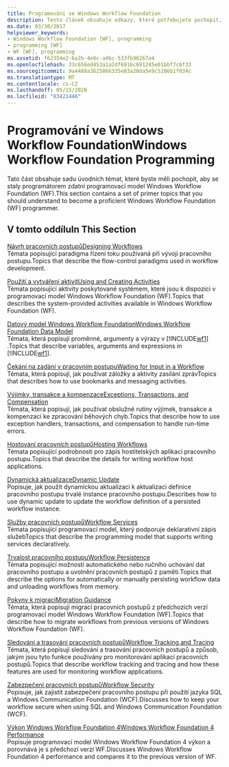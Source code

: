 ```yaml
---
title: Programování ve Windows Workflow Foundation
description: Tento článek obsahuje odkazy, které potřebujete pochopit, abyste se stali programovací model Windows Workflow Foundation zdatní programátorem.
ms.date: 03/30/2017
helpviewer_keywords:
- Windows Workflow Foundation [WF], programming
- programming [WF]
- WF [WF], programming
ms.assetid: f62354e2-6a2b-4e8c-a4bc-533fb96267a4
ms.openlocfilehash: 33c656ed453a1a2df6916c691245e01bbf7c6f33
ms.sourcegitcommit: 9a4488a3625866335e83a20da5e9c5286b1f034c
ms.translationtype: MT
ms.contentlocale: cs-CZ
ms.lasthandoff: 05/15/2020
ms.locfileid: "83421446"
---
```

# <a name="windows-workflow-foundation-programming"></a><span data-ttu-id="05335-103">Programování ve Windows Workflow Foundation</span><span class="sxs-lookup"><span data-stu-id="05335-103">Windows Workflow Foundation Programming</span></span>
<span data-ttu-id="05335-104">Tato část obsahuje sadu úvodních témat, které byste měli pochopit, aby se staly programátorem zdatní programovací model Windows Workflow Foundation (WF).</span><span class="sxs-lookup"><span data-stu-id="05335-104">This section contains a set of primer topics that you should understand to become a proficient Windows Workflow Foundation (WF) programmer.</span></span>  
  
## <a name="in-this-section"></a><span data-ttu-id="05335-105">V tomto oddílu</span><span class="sxs-lookup"><span data-stu-id="05335-105">In This Section</span></span>  
 [<span data-ttu-id="05335-106">Návrh pracovních postupů</span><span class="sxs-lookup"><span data-stu-id="05335-106">Designing Workflows</span></span>](designing-workflows.md)  
 <span data-ttu-id="05335-107">Témata popisující paradigma řízení toku používaná při vývoji pracovního postupu.</span><span class="sxs-lookup"><span data-stu-id="05335-107">Topics that describe the flow-control paradigms used in workflow development.</span></span>  
  
 [<span data-ttu-id="05335-108">Použití a vytváření aktivit</span><span class="sxs-lookup"><span data-stu-id="05335-108">Using and Creating Activities</span></span>](using-and-creating-activities.md)  
 <span data-ttu-id="05335-109">Témata popisující aktivity poskytované systémem, které jsou k dispozici v programovací model Windows Workflow Foundation (WF).</span><span class="sxs-lookup"><span data-stu-id="05335-109">Topics that describes the system-provided activities available in Windows Workflow Foundation (WF).</span></span>  
  
 [<span data-ttu-id="05335-110">Datový model Windows Workflow Foundation</span><span class="sxs-lookup"><span data-stu-id="05335-110">Windows Workflow Foundation Data Model</span></span>](data-model.md)  
 <span data-ttu-id="05335-111">Témata, která popisují proměnné, argumenty a výrazy v [!INCLUDE[wf1](../../../includes/wf1-md.md)] .</span><span class="sxs-lookup"><span data-stu-id="05335-111">Topics that describe variables, arguments and expressions in [!INCLUDE[wf1](../../../includes/wf1-md.md)].</span></span>  
  
 [<span data-ttu-id="05335-112">Čekání na zadání v pracovním postupu</span><span class="sxs-lookup"><span data-stu-id="05335-112">Waiting for Input in a Workflow</span></span>](waiting-for-input-in-a-workflow.md)  
 <span data-ttu-id="05335-113">Témata, která popisují, jak používat záložky a aktivity zasílání zpráv</span><span class="sxs-lookup"><span data-stu-id="05335-113">Topics that describes how to use bookmarks and messaging activities.</span></span>  
  
 [<span data-ttu-id="05335-114">Výjimky, transakce a kompenzace</span><span class="sxs-lookup"><span data-stu-id="05335-114">Exceptions, Transactions, and Compensation</span></span>](exceptions-transactions-and-compensation.md)  
 <span data-ttu-id="05335-115">Témata, která popisují, jak používat obslužné rutiny výjimek, transakce a kompenzaci ke zpracování běhových chyb.</span><span class="sxs-lookup"><span data-stu-id="05335-115">Topics that describe how to use exception handlers, transactions, and compensation to handle run-time errors.</span></span>  
  
 [<span data-ttu-id="05335-116">Hostování pracovních postupů</span><span class="sxs-lookup"><span data-stu-id="05335-116">Hosting Workflows</span></span>](hosting-workflows.md)  
 <span data-ttu-id="05335-117">Témata popisující podrobnosti pro zápis hostitelských aplikací pracovního postupu.</span><span class="sxs-lookup"><span data-stu-id="05335-117">Topics that describe the details for writing workflow host applications.</span></span>  
  
 [<span data-ttu-id="05335-118">Dynamická aktualizace</span><span class="sxs-lookup"><span data-stu-id="05335-118">Dynamic Update</span></span>](dynamic-update.md)  
 <span data-ttu-id="05335-119">Popisuje, jak použít dynamickou aktualizaci k aktualizaci definice pracovního postupu trvalé instance pracovního postupu.</span><span class="sxs-lookup"><span data-stu-id="05335-119">Describes how to use dynamic update to update the workflow definition of a persisted workflow instance.</span></span>  
  
 [<span data-ttu-id="05335-120">Služby pracovních postupů</span><span class="sxs-lookup"><span data-stu-id="05335-120">Workflow Services</span></span>](../wcf/feature-details/workflow-services.md)  
 <span data-ttu-id="05335-121">Témata popisující programovací model, který podporuje deklarativní zápis služeb</span><span class="sxs-lookup"><span data-stu-id="05335-121">Topics that describe the programming model that supports writing services declaratively.</span></span>  
  
 [<span data-ttu-id="05335-122">Trvalost pracovního postupu</span><span class="sxs-lookup"><span data-stu-id="05335-122">Workflow Persistence</span></span>](workflow-persistence.md)  
 <span data-ttu-id="05335-123">Témata popisující možnosti automatického nebo ručního uchování dat pracovního postupu a uvolnění pracovních postupů z paměti.</span><span class="sxs-lookup"><span data-stu-id="05335-123">Topics that describe the options for automatically or manually persisting workflow data and unloading workflows from memory.</span></span>  
  
 [<span data-ttu-id="05335-124">Pokyny k migraci</span><span class="sxs-lookup"><span data-stu-id="05335-124">Migration Guidance</span></span>](migration-guidance.md)  
 <span data-ttu-id="05335-125">Témata, která popisují migraci pracovních postupů z předchozích verzí programovací model Windows Workflow Foundation (WF).</span><span class="sxs-lookup"><span data-stu-id="05335-125">Topics that describe how to migrate workflows from previous versions of Windows Workflow Foundation (WF).</span></span>  
  
 [<span data-ttu-id="05335-126">Sledování a trasování pracovních postupů</span><span class="sxs-lookup"><span data-stu-id="05335-126">Workflow Tracking and Tracing</span></span>](workflow-tracking-and-tracing.md)  
 <span data-ttu-id="05335-127">Témata, která popisují sledování a trasování pracovních postupů a způsob, jakým jsou tyto funkce používány pro monitorování aplikací pracovních postupů.</span><span class="sxs-lookup"><span data-stu-id="05335-127">Topics that describe workflow tracking and tracing and how these features are used for monitoring workflow applications.</span></span>  
  
 [<span data-ttu-id="05335-128">Zabezpečení pracovních postupů</span><span class="sxs-lookup"><span data-stu-id="05335-128">Workflow Security</span></span>](workflow-security.md)  
 <span data-ttu-id="05335-129">Popisuje, jak zajistit zabezpečení pracovního postupu při použití jazyka SQL a Windows Communication Foundation (WCF).</span><span class="sxs-lookup"><span data-stu-id="05335-129">Discusses how to keep your workflow secure when using SQL and Windows Communication Foundation (WCF).</span></span>  
  
 [<span data-ttu-id="05335-130">Výkon Windows Workflow Foundation 4</span><span class="sxs-lookup"><span data-stu-id="05335-130">Windows Workflow Foundation 4 Performance</span></span>](performance.md)  
 <span data-ttu-id="05335-131">Popisuje programovací model Windows Workflow Foundation 4 výkon a porovnává je s předchozí verzí WF.</span><span class="sxs-lookup"><span data-stu-id="05335-131">Discusses Windows Workflow Foundation 4 performance and compares it to the previous version of WF.</span></span>
